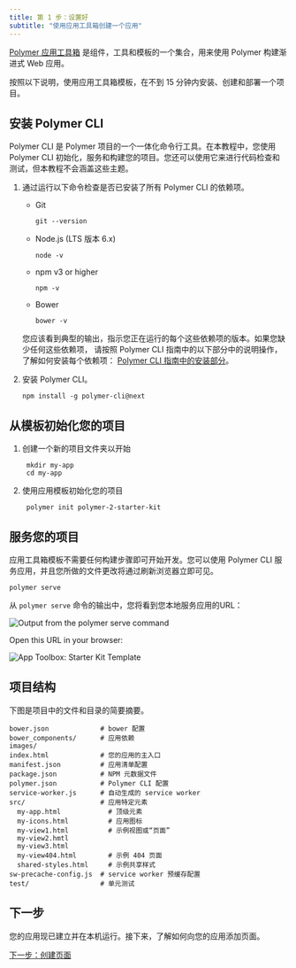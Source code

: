 ```yaml
---
title: 第 1 步：设置好
subtitle: "使用应用工具箱创建一个应用"
---
```


<!-- toc -->

[Polymer 应用工具箱][toolbox] 是组件，工具和模板的一个集合，用来使用 Polymer 构建渐进式 Web 应用。

按照以下说明，使用应用工具箱模板，在不到 15 分钟内安装、创建和部署一个项目。

## 安装 Polymer CLI

Polymer CLI 是 Polymer 项目的一个一体化命令行工具。在本教程中，您使用 Polymer CLI 初始化，服务和构建您的项目。您还可以使用它来进行代码检查和测试，但本教程不会涵盖这些主题。

1.  通过运行以下命令检查是否已安装了所有 Polymer CLI 的依赖项。

    *   Git

            git --version

    *   Node.js (LTS 版本 6.x)

            node -v

    *   npm v3 or higher

            npm -v

    *   Bower

            bower -v

    您应该看到典型的输出，指示您正在运行的每个这些依赖项的版本。如果您缺少任何这些依赖项，
    请按照 Polymer CLI 指南中的以下部分中的说明操作，了解如何安装每个依赖项：
    [Polymer CLI 指南中的安装部分](/2.0/docs/tools/polymer-cli#install)。



1.  安装 Polymer CLI。

        npm install -g polymer-cli@next

## 从模板初始化您的项目

1. 创建一个新的项目文件夹以开始

        mkdir my-app
        cd my-app

1. 使用应用模板初始化您的项目

        polymer init polymer-2-starter-kit

## 服务您的项目

应用工具箱模板不需要任何构建步骤即可开始开发。您可以使用 Polymer CLI 服务应用，并且您所做的文件更改将通过刷新浏览器立即可见。

    polymer serve

从 `polymer serve` 命令的输出中，您将看到您本地服务应用的URL：

![Output from the polymer serve command](/images/2.0/toolbox/polymer-serve-output.png)

Open this URL in your browser:

![App Toolbox: Starter Kit Template](/images/2.0/toolbox/starter-kit-template.png)

## 项目结构

下图是项目中的文件和目录的简要摘要。

```text
bower.json             # bower 配置
bower_components/      # 应用依赖
images/
index.html             # 您的应用的主入口
manifest.json          # 应用清单配置
package.json           # NPM 元数据文件
polymer.json           # Polymer CLI 配置
service-worker.js      # 自动生成的 service worker
src/                   # 应用特定元素
  my-app.html            # 顶级元素
  my-icons.html          # 应用图标
  my-view1.html          # 示例视图或“页面”
  my-view2.hmtl
  my-view3.html
  my-view404.html        # 示例 404 页面
  shared-styles.html     # 示例共享样式
sw-precache-config.js  # service worker 预缓存配置
test/                  # 单元测试
```

## 下一步

您的应用现已建立并在本机运行。接下来，了解如何向您的应用添加页面。

<a class="blue-button"
    href="create-a-page">下一步：创建页面</a>

[toolbox]: /2.0/toolbox/
[md]: http://www.google.com/design/spec/material-design/introduction.html
